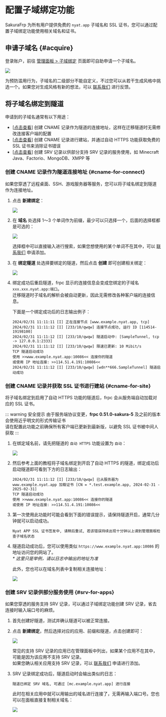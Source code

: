 # 配置子域绑定功能

SakuraFrp 为所有用户提供免费的 `nyat.app` 子域名和 SSL 证书，您可以通过配置子域绑定功能使用相关域名和证书。

## 申请子域名 {#acquire}

登录账户，前往 [管理面板 > 子域绑定](https://www.natfrp.com/tunnel/domain) 页面即可自助申请一个子域名。

![](./_images/domain-acquire.png)

为预防滥用行为，子域名的二级部分不能自定义，不过您可以从若干生成风格中挑选一个。如果您对生成风格有新的想法，可以 [联系我们](/about.md#contact-us) 进行反馈。

## 将子域名绑定到隧道

申请到的子域名通常有以下用途：

- \[[点击查看](#cname-for-connect)\] 创建 CNAME 记录作为隧道的连接地址，这样在迁移隧道时无需修改连接客户端的配置
- \[[点击查看](#cname-for-site)\] 创建 CNAME 记录进行建站，并通过自动 HTTPS 功能获取免费的 SSL 证书来消除证书错误
- \[[点击查看](#srv-for-apps)\] 创建 SRV 记录以供部分支持 SRV 记录的服务使用，如 Minecraft Java、Factorio、MongoDB、XMPP 等

### 创建 CNAME 记录作为隧道连接地址 {#cname-for-connect}

如果您穿透了远程桌面、SSH、游戏服务器等服务，您可以将子域名绑定到隧道作为连接地址。

1. 点击 **新建绑定**：

   ![](./_images/domain-bind-1.png)

1. 在 **域名** 处选择 1～3 个单词作为前缀，最少可以只选择一个，后面的选择框都是可选的：

   ![](./_images/domain-bind-2.png)

   选择框中可以直接输入进行搜索，如果您想使用的某个单词不在其中，可以 [联系我们](/about.md#contact-us) 申请添加。

1. 在 **绑定隧道** 处选择要绑定的隧道，然后点击 **创建** 即可创建相关绑定：

   ![](./_images/domain-bind-3.png)

1. 绑定成功后重启隧道，frpc 显示的连接信息会变成您绑定的子域名 `xxx.xxx.nyat.app:端口`。  
   迁移隧道时子域名的解析会被自动更新，因此无需修改各种客户端的连接信息。

   下面是一个绑定成功后的日志输出例子：

   ```log
   2024/02/31 11:11:11 [I] 正在连接节点 [www.example.nyat.app, tcp]
   2024/02/31 11:11:12 [I] [233/10/qwqw] 连接节点成功, 运行 ID [114514-19198100]
   2024/02/31 11:11:12 [I] [233/10/qwqw] 隧道启动中: [SampleTunnel, tcp -> 127.0.0.1:2333]
   2024/02/31 11:11:12 [I] [233/10/qwqw] 限速已更新: 10 Mibit/s
   TCP 隧道启动成功
   使用 >>www.example.nyat.app:10086<< 连接你的隧道
   或使用 IP 地址连接: >>114.51.4.191:10086<<
   2024/02/31 11:11:12 [I] [233/10/qwqw] [wdn**666.SampleTunnel] 隧道启动成功
   ```

### 创建 CNAME 记录并获取 SSL 证书进行建站 {#cname-for-site}

将子域名绑定到启用了自动 HTTPS 功能的隧道后，frpc 会从服务端自动加载对应的 SSL 证书。

::: warning 安全提示
由于服务端协议变更，**frpc 0.51.0-sakura-5** 及之前的版本会使用近乎明文的形式传输证书  
请在配置此功能之前确保所有客户端已更新到最新版，以避免 SSL 证书被中间人获取
:::

1. 在绑定域名前，请先把隧道的 `自动 HTTPS` 功能设置为 `自动`：

   ![](./_images/domain-bind-4.png)

1. 然后参考上面的教程将子域名绑定到开启了自动 HTTPS 的隧道，绑定成功后启动隧道即可看到下方的日志输出：

   ```log
   2024/02/31 11:11:12 [I] [233/10/qwqw] 已从服务器为 www.example.nyat.app 加载证书 [CN = *.test.example.app, 2024-02-31 - 2025-02-31]
   TCP 隧道启动成功
   使用 >>www.example.nyat.app:10086<< 连接你的隧道
   或使用 IP 地址连接: >>114.51.4.191:10086<<
   ```

1. 第一次使用此功能时可能会看到下面的错误提示，请保持隧道开启，通常几分钟就可以启动成功。

   ```log
   Nyat APP SSL 证书签发中, 请稍后重试, 若该错误持续出现十分钟以上请到管理面板检查子域名状态
   ```

1. 隧道启动成功后，您可以使用类似 `https://www.example.nyat.app:10086` 的地址访问您的网站了。  
   _* 这里只是举例，请以日志中输出的地址为准_

   此外，您也可以在域名列表中复制相关连接地址：

   ![](./_images/domain-bind-5.png)

### 创建 SRV 记录供部分服务使用 {#srv-for-apps}

如果您穿透的服务支持 SRV 记录，可以通过子域绑定功能创建 SRV 记录，省去连接时输入端口号的麻烦。

1. 首先创建好隧道，测试并确认隧道可以被正常连接。

1. 点击 **新建绑定**，然后选择对应的应用、前缀和隧道，点击创建即可：

   ![](./_images/domain-bind-6.png)

   常见的支持 SRV 记录的应用已在管理面板中列出，如果某个应用不在其中，可能是因为该应用不支持 SRV 记录。  
   如果您确认相关应用支持 SRV 记录，可以 [联系我们](/about.md#contact-us) 申请进行添加。

1. SRV 记录绑定成功后，隧道启动时会输出类似的日志：

   ```log
   隧道已绑定 SRV 域名, 可通过 [mc.example.nyat.app] 进行连接
   ```

   此时在相关应用中就可以用输出的域名进行连接了，无需再输入端口号。您也可以在面板直接复制相关域名：

   ![](./_images/domain-bind-7.png)
